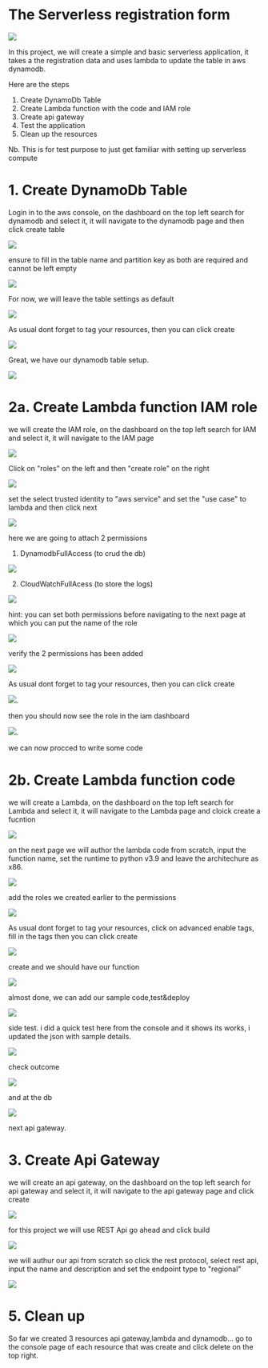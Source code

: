 <!-- @format -->

# The Serverless registration form

![](/aws%20serverless/images/serverlessaws.JPG)

In this project, we will create a simple and basic serverless application, it takes a the registration data and uses lambda to update the table in aws dynamodb.

Here are the steps

1. Create DynamoDb Table
2. Create Lambda function with the code and IAM role
3. Create api gateway
4. Test the application
5. Clean up the resources

Nb. This is for test purpose to just get familiar with setting up serverless compute

# 1. Create DynamoDb Table

Login in to the aws console, on the dashboard on the top left search for dynamodb and select it, it will navigate to the dynamodb page and then click create table

![](/aws%20serverless/images/dynamodb1.png)

ensure to fill in the table name and partition key as both are required and cannot be left empty

![](/aws%20serverless/images/dynamodb2.png)

For now, we will leave the table settings as default

![](/aws%20serverless/images/dynamodb3.png)

As usual dont forget to tag your resources, then you can click create

![](/aws%20serverless/images/dynamodb4.png)

Great, we have our dynamodb table setup.

![](/aws%20serverless/images/dynamodb5.png)

# 2a. Create Lambda function IAM role

we will create the IAM role, on the dashboard on the top left search for IAM and select it, it will navigate to the IAM page

![](/aws%20serverless/images/iam1.png)

Click on "roles" on the left and then "create role" on the right

![](/aws%20serverless/images/iam2.png)

set the select trusted identity to "aws service" and set the "use case" to lambda and then click next

![](/aws%20serverless/images/iam3.png)

here we are going to attach 2 permissions

1. DynamodbFullAccess (to crud the db)

![](/aws%20serverless/images/iam4a.png)

2. CloudWatchFullAcess (to store the logs)

![](/aws%20serverless/images/iam4b.png)

hint: you can set both permissions before navigating to the next page at which you can put the name of the role

![](/aws%20serverless/images/iam5.png)

verify the 2 permissions has been added

![](/aws%20serverless/images/iam6.png)

As usual dont forget to tag your resources, then you can click create

![](/aws%20serverless/images/iam7.png).

then you should now see the role in the iam dashboard

![](/aws%20serverless/images/iam8.png).

we can now procced to write some code

# 2b. Create Lambda function code

we will create a Lambda, on the dashboard on the top left search for Lambda and select it, it will navigate to the Lambda page and cloick create a fucntion

![](/aws%20serverless/images/lam1.png)

on the next page we will author the lambda code from scratch, input the function name, set the runtime to python v3.9 and leave the architechure as x86.

![](/aws%20serverless/images/lam2.png)

add the roles we created earlier to the permissions

![](/aws%20serverless/images/lam3.png)

As usual dont forget to tag your resources, click on advanced enable tags, fill in the tags then you can click create

![](/aws%20serverless/images/lam4.png)

create and we should have our function

![](/aws%20serverless/images/lam5.png)

almost done, we can add our sample code,test&deploy

![](/aws%20serverless/images/lam6.png)

side test. i did a quick test here from the console and it shows its works, i updated the json with sample details.

![](/aws%20serverless/images/lam7.png)

check outcome

![](/aws%20serverless/images/lam8.png)

and at the db

![](/aws%20serverless/images/lam9.png)

next api gateway.

# 3. Create Api Gateway

we will create an api gateway, on the dashboard on the top left search for api gateway and select it, it will navigate to the api gateway page and click create

![](/aws%20serverless/images/apigw1.png)

for this project we will use REST Api go ahead and click build

![](/aws%20serverless/images/apigw2.png)

we will authur our api from scratch so click the rest protocol, select rest api, input the name and description and set the endpoint type to "regional"

![](/aws%20serverless/images/apigw3.png)

# 5. Clean up

So far we created 3 resources api gateway,lambda and dynamodb... go to the console page of each resource that was create and click delete on the top right.
